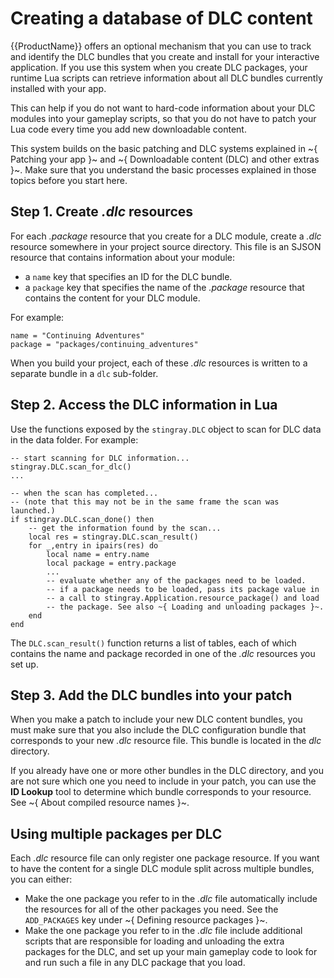 # Creating a database of DLC content

{{ProductName}} offers an optional mechanism that you can use to track and identify the DLC bundles that you create and install for your interactive application. If you use this system when you create DLC packages, your runtime Lua scripts can retrieve information about all DLC bundles currently installed with your app.

This can help if you do not want to hard-code information about your DLC modules into your gameplay scripts, so that you do not have to patch your Lua code every time you add new downloadable content.

This system builds on the basic patching and DLC systems explained in ~{ Patching your app }~ and ~{ Downloadable content (DLC) and other extras }~. Make sure that you understand the basic processes explained in those topics before you start here.

## Step 1. Create *.dlc* resources

For each *.package* resource that you create for a DLC module, create a *.dlc* resource somewhere in your project source directory. This file is an SJSON resource that contains information about your module:

-	a `name` key that specifies an ID for the DLC bundle.
-	a `package` key that specifies the name of the *.package* resource that contains the content for your DLC module.

For example:

~~~{sjson}
name = "Continuing Adventures"
package = "packages/continuing_adventures"
~~~

When you build your project, each of these *.dlc* resources is written to a separate bundle in a `dlc` sub-folder.

## Step 2. Access the DLC information in Lua

Use the functions exposed by the `stingray.DLC` object to scan for DLC data in the data folder. For example:

~~~{lua}
-- start scanning for DLC information...
stingray.DLC.scan_for_dlc()
...

-- when the scan has completed...
-- (note that this may not be in the same frame the scan was launched.)
if stingray.DLC.scan_done() then
	-- get the information found by the scan...
	local res = stingray.DLC.scan_result()
	for _,entry in ipairs(res) do
		local name = entry.name
		local package = entry.package
		...
		-- evaluate whether any of the packages need to be loaded.
		-- if a package needs to be loaded, pass its package value in
		-- a call to stingray.Application.resource_package() and load
		-- the package. See also ~{ Loading and unloading packages }~.
	end
end
~~~

The `DLC.scan_result()` function returns a list of tables, each of which contains the name and package recorded in one of the *.dlc* resources you set up.

## Step 3. Add the DLC bundles into your patch

When you make a patch to include your new DLC content bundles, you must make sure that you also include the DLC configuration bundle that corresponds to your new *.dlc* resource file. This bundle is located in the *dlc* directory.

If you already have one or more other bundles in the DLC directory, and you are not sure which one you need to include in your patch, you can use the **ID Lookup** tool to determine which bundle corresponds to your resource. See ~{ About compiled resource names }~.

## Using multiple packages per DLC

Each *.dlc* resource file can only register one package resource. If you want to have the content for a single DLC module split across multiple bundles, you can either:

-	Make the one package you refer to in the *.dlc* file automatically include the resources for all of the other packages you need. See the `ADD_PACKAGES` key under ~{ Defining resource packages }~.
-	Make the one package you refer to in the *.dlc* file include additional scripts that are responsible for loading and unloading the extra packages for the DLC, and set up your main gameplay code to look for and run such a file in any DLC package that you load.
